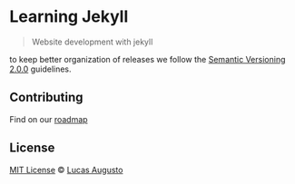 # Learning Jekyll

> Website development with jekyll

to keep better organization of releases we follow the [Semantic Versioning 2.0.0](http://semver.org) guidelines.

## Contributing
Find on our [roadmap](https://github.com/lucasaugustofrontend/learning_jekyll/issues)

## License
[MIT License](../blob/master/LICENSE.md) &copy; [Lucas Augusto](http://lucasaugusto.eti.br "Website Lucas Augusto")
